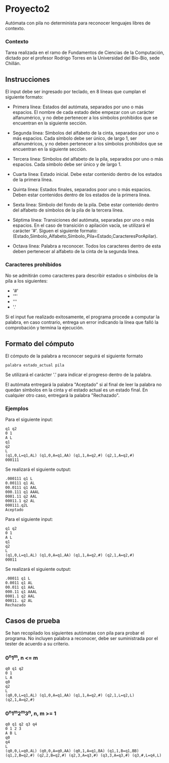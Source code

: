 # Proyecto2

Autómata con pila no determinista para reconocer lenguajes libres de contexto.

### Contexto

Tarea realizada en el ramo de Fundamentos de Ciencias de la Computación, dictado por el profesor Rodrigo Torres en la Universidad del Bío-Bío, sede Chillán.

## Instrucciones

El input debe ser ingresado por teclado, en 8 líneas que cumplan el siguiente formato:

* Primera línea: Estados del autómata, separados por uno o más espacios. El nombre de cada estado debe empezar con un carácter alfanumérico, y no debe pertenecer a los símbolos prohibidos que se encuentran en la siguiente sección.

* Segunda línea: Símbolos del alfabeto de la cinta, separados por uno o más espacios. Cada símbolo debe ser único, de largo 1, ser alfanuméricos, y no deben pertenecer a los símbolos prohibidos que se encuentran en la siguiente sección.

* Tercera línea: Símbolos del alfabeto de la pila, separados por uno o más espacios. Cada símbolo debe ser único y de largo 1.

* Cuarta línea: Estado inicial. Debe estar contenido dentro de los estados de la primera línea.

* Quinta línea: Estados finales, separados poor uno o más espacios. Deben estar contenidos dentro de los estados de la primera línea.

* Sexta línea: Símbolo del fondo de la pila. Debe estar contenido dentro del alfabeto de símbolos de la pila de la tercera línea.

* Séptima línea: Transiciones del autómata, separadas por uno o más espacios. En el caso de transición o apilación vacía, se utilizará el carácter '#'. Siguen el siguiente formato: (Estado,Símbolo_Alfabeto,Símbolo_Pila=Estado,CaracteresPorApilar).

* Octava línea: Palabra a reconocer. Todos los caracteres dentro de esta deben pertenecer al alfabeto de la cinta de la segunda línea.

### Caracteres prohibidos

No se admitirán como caracteres para describir estados o símbolos de la pila a los siguientes:

* '#'
* '"'
* '''
* '.'

Si el input fue realizado exitosamente, el programa procede a computar la palabra, en caso contrario, entrega un error indicando la línea que falló la comprobación y termina la ejecución.

## Formato del cómputo

El cómputo de la palabra a reconocer seguirá el siguiente formato

```
palabra estado_actual pila
```

Se utilizará el carácter '.' para indicar el progreso dentro de la palabra.

El autómata entregará la palabra "Aceptado" si al final de leer la palabra no quedan símbolos en la cinta y el estado actual es un estado final. En cualquier otro caso, entregará la palabra "Rechazado".

### Ejemplos

Para el siguiente input: 

```
q1 q2
0 1
A L
q1
q2
L
(q1,0,L=q1,AL) (q1,0,A=q1,AA) (q1,1,A=q2,#) (q2,1,A=q2,#)
000111
```

Se realizará el siguiente output:

```
.000111 q1 L
0.00111 q1 AL
00.0111 q1 AAL
000.111 q1 AAAL
0001.11 q2 AAL
00011.1 q2 AL
000111.q2L
Aceptado
```

Para el siguiente input:

```
q1 q2
0 1
A L
q1
q2
L
(q1,0,L=q1,AL) (q1,0,A=q1,AA) (q1,1,A=q2,#) (q2,1,A=q2,#)
00011
```

Se realizará el siguiente output:

```
.00011 q1 L
0.0011 q1 AL
00.011 q1 AAL
000.11 q1 AAAL 
0001.1 q2 AAL
00011. q2 AL
Rechazado
```

## Casos de prueba

Se han recopilado los siguientes autómatas con pila para probar el programa. No incluyen palabra a reconocer, debe ser suministrada por el tester de acuerdo a su criterio.

### 0<sup>n</sup>1<sup>m</sup>, n <= m

```
q0 q1 q2
0 1
L A
q0
q2
L
(q0,0,L=q1,AL) (q1,0,A=q1,AA) (q1,1,A=q2,#) (q2,1,L=q2,L) (q2,1,A=q2,#)
```

### 0<sup>n</sup>1<sup>m</sup>2<sup>m</sup>3<sup>n</sup>, n, m >= 1

```
q0 q1 q2 q3 q4
0 1 2 3
A B L
q0
q4
L
(q0,0,L=q0,AL) (q0,0,A=q0,AA) (q0,1,A=q1,BA) (q1,1,B=q1,BB) (q1,2,B=q2,#) (q2,2,B=q2,#) (q2,3,A=q3,#) (q3,3,A=q3,#) (q3,#,L=q4,L)
```